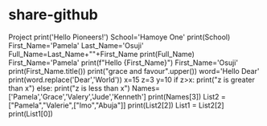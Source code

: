 # share-github
Project
print('Hello Pioneers!')
School='Hamoye One'
print(School)
First_Name='Pamela'
Last_Name='Osuji'
Full_Name=Last_Name+""+First_Name
print(Full_Name)
First_Name='Pamela'
print(f"Hello {First_Name}")
First_Name='Osuji'
print(First_Name.title())
print("grace and favour".upper())
word='Hello Dear'
print(word.replace('Dear','World'))
x=15
z=3
y=10
if z>x:
  print("z is greater than x")
else:
  print("z is less than x")
Names=['Pamela','Grace','Valery','Jude','Kenneth']
print(Names[3])
List2 = ["Pamela","Valerie",["Imo","Abuja"]]
print(List2[2])
List1 = List2[2]
print(List1[0])

